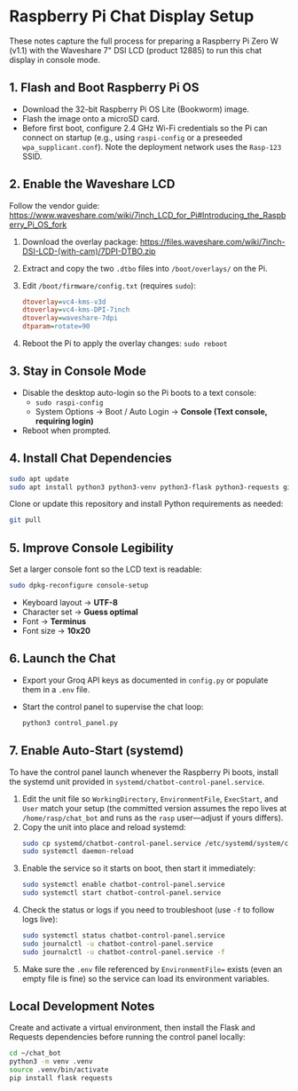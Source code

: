 # Raspberry Pi Chat Display Setup

These notes capture the full process for preparing a Raspberry Pi Zero W (v1.1) with the Waveshare 7" DSI LCD (product 12885) to run this chat display in console mode.

## 1. Flash and Boot Raspberry Pi OS
- Download the 32-bit Raspberry Pi OS Lite (Bookworm) image.
- Flash the image onto a microSD card.
- Before first boot, configure 2.4 GHz Wi-Fi credentials so the Pi can connect on startup (e.g., using `raspi-config` or a preseeded `wpa_supplicant.conf`). Note the deployment network uses the `Rasp-123` SSID.

## 2. Enable the Waveshare LCD
Follow the vendor guide: <https://www.waveshare.com/wiki/7inch_LCD_for_Pi#Introducing_the_Raspberry_Pi_OS_fork>

1. Download the overlay package: <https://files.waveshare.com/wiki/7inch-DSI-LCD-(with-cam)/7DPI-DTBO.zip>
2. Extract and copy the two `.dtbo` files into `/boot/overlays/` on the Pi.
3. Edit `/boot/firmware/config.txt` (requires `sudo`):

   ```ini
   dtoverlay=vc4-kms-v3d
   dtoverlay=vc4-kms-DPI-7inch
   dtoverlay=waveshare-7dpi
   dtparam=rotate=90
   ```

4. Reboot the Pi to apply the overlay changes: `sudo reboot`

## 3. Stay in Console Mode
- Disable the desktop auto-login so the Pi boots to a text console:
  - `sudo raspi-config`
  - System Options → Boot / Auto Login → **Console (Text console, requiring login)**
- Reboot when prompted.

## 4. Install Chat Dependencies
```bash
sudo apt update
sudo apt install python3 python3-venv python3-flask python3-requests git
```

Clone or update this repository and install Python requirements as needed:
```bash
git pull
```

## 5. Improve Console Legibility
Set a larger console font so the LCD text is readable:

```bash
sudo dpkg-reconfigure console-setup
```

- Keyboard layout → **UTF-8**
- Character set → **Guess optimal**
- Font → **Terminus**
- Font size → **10x20**

## 6. Launch the Chat
- Export your Groq API keys as documented in `config.py` or populate them in a `.env` file.
- Start the control panel to supervise the chat loop:

  ```bash
  python3 control_panel.py
  ```

## 7. Enable Auto-Start (systemd)
To have the control panel launch whenever the Raspberry Pi boots, install the systemd unit provided in `systemd/chatbot-control-panel.service`.

1. Edit the unit file so `WorkingDirectory`, `EnvironmentFile`, `ExecStart`, and `User` match your setup (the committed version assumes the repo lives at `/home/rasp/chat_bot` and runs as the `rasp` user—adjust if yours differs).
2. Copy the unit into place and reload systemd:
   ```bash
   sudo cp systemd/chatbot-control-panel.service /etc/systemd/system/chatbot-control-panel.service
   sudo systemctl daemon-reload
   ```
3. Enable the service so it starts on boot, then start it immediately:
   ```bash
   sudo systemctl enable chatbot-control-panel.service
   sudo systemctl start chatbot-control-panel.service
   ```
4. Check the status or logs if you need to troubleshoot (use `-f` to follow logs live):
   ```bash
   sudo systemctl status chatbot-control-panel.service
   sudo journalctl -u chatbot-control-panel.service
   sudo journalctl -u chatbot-control-panel.service -f
   ```
5. Make sure the `.env` file referenced by `EnvironmentFile=` exists (even an empty file is fine) so the service can load its environment variables.

## Local Development Notes
Create and activate a virtual environment, then install the Flask and Requests dependencies before running the control panel locally:

```bash
cd ~/chat_bot
python3 -m venv .venv
source .venv/bin/activate
pip install flask requests
```
